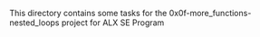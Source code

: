 This directory contains some tasks for the 0x0f-more_functions-nested_loops project for ALX SE Program
